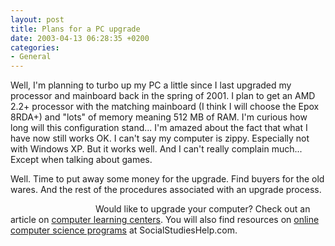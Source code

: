 ```yaml
---
layout: post
title: Plans for a PC upgrade
date: 2003-04-13 06:28:35 +0200
categories:
- General
---
```

Well, I'm planning to turbo up my PC a little since I last upgraded my processor and mainboard back in the spring of 2001. I plan to get an AMD 2.2+ processor with the matching mainboard (I think I will choose the Epox 8RDA+) and "lots" of memory meaning 512 MB of RAM. I'm curious how long will this configuration stand... I'm amazed about the fact that what I have now still works OK. I can't say my computer is zippy. Especially not with Windows XP. But it works well. And I can't really complain much... Except when talking about games.

Well. Time to put away some money for the upgrade. Find buyers for the old wares. And the rest of the procedures associated with an upgrade process.

<img src="http://www.rusiczki.net/blog/images/spmsg.gif" width="132" height="13" style="border: 0; vertical-align: bottom" alt="" /> Would like to upgrade your computer? Check out an article on <a href="http://www.socialstudieshelp.com/topics/computer-learning-center.html">computer learning centers</a>. You will also find resources on <a href="http://www.socialstudieshelp.com/topics/online-computer-science-programs.html">online computer science programs</a> at SocialStudiesHelp.com.
